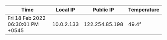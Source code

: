 | Time     | Local IP | Public IP | Temperature |
| ----------- | ----------- | ----------- | ----------- |
| Fri 18 Feb 2022 06:30:01 PM +0545      | 10.0.2.133     | 122.254.85.198  | 49.4° |

